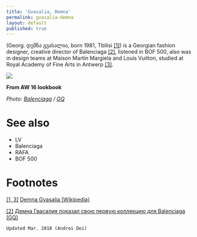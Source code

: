 ```yaml
---
title: 'Gvasalia, Demna'
permalink: gvasalia-demna
layout: default
published: true
---
```



(Georg. დემნა გვასალია, born 1981, Tbilisi <span id="a1">[\[1\]](#f1)</span>) is a Georgian fashion designer, creative director of Balenciaga <span id="a2">[\[2\]](#f2)</span>, listened in BOF 500, also was in design teams at Maison Martin Margiela and Louis Vuitton, studied at Royal Academy of Fine Arts in Antwerp <span id="a1">[\[3\]](#f1)</span>.

![](/encyclopedia/images/demna.jpg)

**From AW 16 lookbook**

*Photo: [Balenciaga](balenciaga) / [GQ](https://www.gq.ru/style/demna-gvasaliya-pokazal-svoyu-pervuyu-kollekciyu-dlya-balenciaga#photo_2)*

# See also

+ LV
+ Balenciaga
+ RAFA
+ BOF 500

# Footnotes

[[1, 3]](#a1) <span id="f1"></span> [Demna Gvasalia (Wikipedia)](https://es.wikipedia.org/wiki/Demna_Gvasalia)

[[2]](#a2) <span id="f2"></span> [Демна Гвасалия показал свою первую коллекцию для Balenciaga (GQ)](https://www.gq.ru/style/demna-gvasaliya-pokazal-svoyu-pervuyu-kollekciyu-dlya-balenciaga#photo_2)

`Updated Mar. 2018 (Andrei Dei)`
